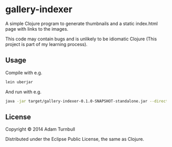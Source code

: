 # gallery-indexer

A simple Clojure program to generate thumbnails and a static index.html page with links to the images.

This code may contain bugs and is unlikely to be idiomatic Clojure (This project is part of my learning process).

## Usage

Compile with e.g.

```bash
lein uberjar
```

And run with e.g.

```bash
java -jar target/gallery-indexer-0.1.0-SNAPSHOT-standalone.jar --directory ~/Pictures
```

## License

Copyright © 2014 Adam Turnbull

Distributed under the Eclipse Public License, the same as Clojure.
